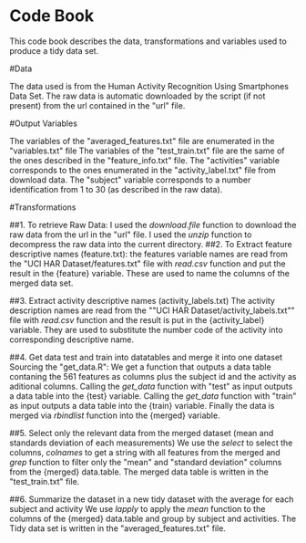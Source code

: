 Code Book
=========
This code book describes the data, transformations and variables used to produce a tidy data set.

#Data

The data used is from the Human Activity Recognition Using Smartphones Data Set. The raw data is automatic downloaded by the script  (if not present) from the url contained in the "url" file.

#Output Variables

The variables of the  "averaged\_features.txt" file are enumerated in the "variables.txt" file
The variables of the  "test\_train.txt" file are the same of the ones described in the "feature\_info.txt" file.
The "activities"  variable corresponds to the ones enumerated in the "activity_label.txt" file from download data.
The "subject" variable corresponds to a number identification from 1 to 30 (as described in the raw data).

#Transformations

##1. To retrieve Raw Data:
	        I used the *download.file* function to download the raw data from the url in the "url" file.
	        I used the *unzip* function to decompress the raw data into the current directory.
##2. To Extract feature descriptive names (feature.txt):
	        the features variable names are read from the "UCI HAR Dataset/features.txt" file with *read.csv* function 
	        and put the result in the {feature} variable. 
	        These are used to name the columns of the merged data set.
	        
##3. Extract activity descriptive names (activity\_labels.txt)
	        The activity description names are read from the ""UCI HAR Dataset/activity\_labels.txt"" file with *read.csv* function and the result is put in the {activity\_label} variable. 
	        They are used to substitute the number code of the activity into corresponding descriptive name.
	    
##4. Get data test and train into datatables and merge it into one dataset
	        Sourcing the "get_data.R":
	        We get a function that outputs a data table contaning the 561 features as columns plus the subject id and the activity as aditional columns.
	        Calling the *get_data* function with "test" as input outputs a data table into the {test} variable.
	        Calling the *get_data* function with "train" as input outputs a data table into the {train} variable.
	        Finally the data is merged via *rbindlist* function into the {merged} variable.
	        
##5. Select only the relevant data from the merged dataset (mean and standards deviation of each measurements)
	        We use the *select* to select the columns, *colnames* to get a string with all features from the merged and *grep* function to filter only the "mean" and "standard deviation" columns from the {merged} data.table.
	        The merged data table is written in the "test_train.txt" file.
	        
##6. Summarize the dataset in a new tidy dataset with the average for each subject and activity
	        We use *lapply* to apply the *mean* function to the columns of the {merged} data.table and group by subject and activities.
	        The Tidy data set is written in the "averaged_features.txt" file.